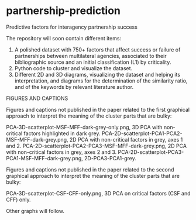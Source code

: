 # partnership-prediction
Predictive factors for interagency partnership success

The repository will soon contain different items:
1) A polished dataset with 750+ factors that affect success or failure of partnerships between multilateral agencies, associated to their bibliographic source and an initial classification (L1) by criticality. 
2) Python code to cluster and visualize the dataset.
3) Different 2D and 3D diagrams, visualizing the dataset and helping its interpretation, and diagrams for the determination of the similarity ratio, and of the keywords by relevant literature author.

FIGURES AND CAPTIONS

Figures and captions not published in the paper related to the first graphical approach to interpret the meaning of the cluster parts that are bulky:

PCA-3D-scatterplot-MSF-MFF-dark-grey-only.png, 3D PCA with non-critical factors highlighted in dark grey.
PCA-2D-scatterplot-PCA1-PCA2-MSF-MFF-dark-grey.png, 2D PCA with non-critical factors in grey, axes 1 and 2.
PCA-2D-scatterplot-PCA2-PCA3-MSF-MFF-dark-grey.png, 2D PCA with non-critical factors in grey, axes 2 and 3.
PCA-2D-scatterplot-PCA3-PCA1-MSF-MFF-dark-grey.png, 2D-PCA3-PCA1-grey.

Figures and captions not published in the paper related to the second graphical approach to interpret the meaning of the cluster parts that are bulky:

PCA-3D-scatterplot-CSF-CFF-only.png, 3D PCA on critical factors (CSF and CFF) only.

Other graphs will follow.
